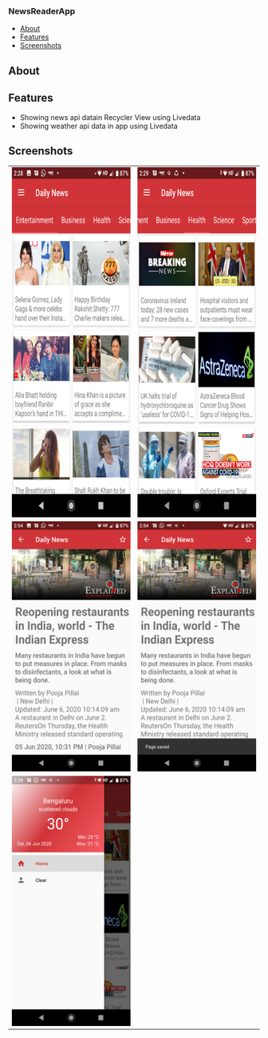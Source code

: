 ### NewsReaderApp

* [About](#about)
* [Features](#features)
* [Screenshots](#screenshots)

## About

## Features

* Showing news api datain Recycler View using Livedata
* Showing weather api data in app using Livedata

## Screenshots

<table style="width:100%;">
  <tr>
    <td style="width:50%;"><img height = "700" src="https://raw.githubusercontent.com/SapnaPanjabi/NewsReaderApp/master/screenshots/image1.png"></td>
    <td style="width:50%;"><img height = "700" src="https://raw.githubusercontent.com/SapnaPanjabi/NewsReaderApp/master/screenshots/image2.png"></td>
  </tr>
  <tr>
    <td><img height = "500" src="https://raw.githubusercontent.com/SapnaPanjabi/NewsReaderApp/master/screenshots/image3.png"></td>
    <td><img height = "500" src="https://raw.githubusercontent.com/SapnaPanjabi/NewsReaderApp/master/screenshots/image4.png"></td>
  </tr>
  <tr>
    <td><img height = "500" src="https://raw.githubusercontent.com/SapnaPanjabi/NewsReaderApp/master/screenshots/image5.png"></td>
  </tr>
 </table>
